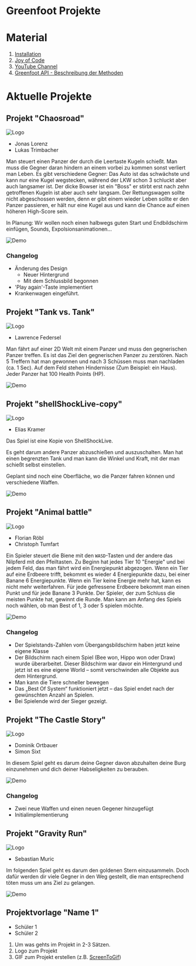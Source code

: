 # Greenfoot Projekte

# Material

1. [Installation](https://blogs.kcl.ac.uk/proged/2012/01/03/joc-installation)
1. [Joy of Code](https://www.greenfoot.org/doc/joy-of-code)
1. [YouTube Channel](https://www.youtube.com/user/18km)
1. [Greenfoot API - Beschreibung der Methoden](https://www.greenfoot.org/files/javadoc/)

# Aktuelle Projekte

## Projekt "Chaosroad"

![Logo](./assets/game.png)

* Jonas Lorenz
* Lukas Trimbacher

Man steuert einen Panzer der durch die Leertaste Kugeln schießt. Man muss die Gegner daran hindern an einem vorbei zu kommen sonst verliert man Leben.
Es gibt verschiedene Gegner: Das Auto ist das schwächste und kann nur eine Kugel wegstecken, während der LKW schon 3 schluckt aber auch langsamer ist.
Der dicke Bowser ist ein "Boss" er stirbt erst nach zehn getroffenen Kugeln ist aber auch sehr langsam. Der Rettungswagen sollte nicht abgeschossen werden, denn er gibt einem wieder Leben sollte er den Panzer passieren, er hält nur eine Kugel aus und kann die Chance auf einen höheren High-Score sein.

In Planung: Wir wollen noch einen halbwegs guten Start und Endbildschirm einfügen, Sounds, Expolsionsanimationen…

![Demo](./assets/chaos-road/game.gif)

### Changelog

* Änderung des Design
  * Neuer Hintergrund
  * Mit dem Schlussbild begonnen
* 'Play again'-Taste implementiert
* Krankenwagen eingeführt.


## Projekt "Tank vs. Tank"

![Logo](./assets/game.png)

* Lawrence Federsel

Man fährt auf einer 2D Welt mit einem Panzer und muss den gegnerischen Panzer treffen. Es ist das Ziel den gegnerischen Panzer zu zerstören. Nach 5 Treffern hat man gewonnen und nach 3 Schüssen muss man nachladen (ca. 1 Sec). Auf dem Feld stehen Hindernisse (Zum Beispiel: ein Haus). Jeder Panzer hat 100 Health Points (HP).

![Demo](./assets/tank-vs-tank/game.gif)


## Projekt "shellShockLive-copy"

![Logo](./assets/shell-shock-live/icon.png)

* Elias Kramer

Das Spiel ist eine Kopie von ShellShockLive.

Es geht darum andere Panzer abzuschießen und auszuschalten. Man hat einen begrenzten Tank und man kann die Winkel und Kraft, mit der man schießt selbst einstellen.

Geplant sind noch eine Oberfläche, wo die Panzer fahren können und verschiedene Waffen.

![Demo](./assets/shell-shock-live/game.gif)



## Projekt "Animal battle"

![Logo](./assets/game.png)

* Florian Röbl
* Christoph Tumfart

Ein Spieler steuert die Biene mit den `WASD`-Tasten und der andere das Nilpferd mit den Pfeiltasten.
Zu Beginn hat jedes Tier 10 "Energie" und bei jedem Feld, das man fährt wird ein Energiepunkt abgezogen.
Wenn ein Tier auf eine Erdbeere trifft, bekommt es wieder 4 Energiepunkte dazu, bei einer Banane 6 Energiepunkte.
Wenn ein Tier keine Energie mehr hat, kann es nicht mehr weiterfahren.
Für jede gefressene Erdbeere bekommt man einen Punkt und für jede Banane 3 Punkte.
Der Spieler, der zum Schluss die meisten Punkte hat, gewinnt die Runde.
Man kann am Anfang des Spiels noch wählen, ob man Best of 1, 3 oder 5 spielen möchte.


![Demo](./assets/animal-battle/game.gif)

### Changelog

* Der Spielstands-Zahlen vom Übergangsbildschirm haben jetzt keine eigene Klasse
* Der Bildschirm nach einem Spiel (Bee won, Hippo won oder Draw) wurde überarbeitet.
Dieser Bildschirm war davor ein Hintergrund und jetzt ist es eine eigene World – somit verschwinden alle Objekte aus dem Hintergrund.
* Man kann die Tiere schneller bewegen
* Das „Best Of System“ funktioniert jetzt – das Spiel endet nach der gewünschten Anzahl an Spielen.
* Bei Spielende wird der Sieger gezeigt.


## Projekt "The Castle Story"

![Logo](./assets/game.png)

* Dominik Ortbauer
* Simon Sixt

In diesem Spiel geht es darum deine Gegner davon abzuhalten deine Burg einzunehmen und dich deiner Habseligkeiten zu berauben.

![Demo](./assets/the-castle-story/game.gif)

### Changelog

* Zwei neue Waffen und einen neuen Gegener hinzugefügt
* Initialimplementierung


## Projekt "Gravity Run"

![Logo](./assets/00-getting-started/logo.png)

* Sebastian Muric

Im folgenden Spiel geht es darum den goldenen Stern einzusammeln. Doch dafür werden dir viele Gegner in den Weg gestellt, die man entsprechend töten muss um ans Ziel zu gelangen.

![Demo](./assets/gravity-run/demo.gif)


## Projektvorlage "Name 1"

* Schüler 1
* Schüler 2

1. Um was gehts im Projekt in 2-3 Sätzen.
2. Logo zum Projekt
3. GIF zum Projekt erstellen (z.B. [ScreenToGif](https://www.screentogif.com/))
